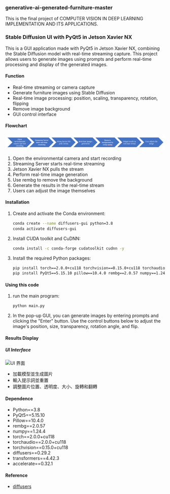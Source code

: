 ### generative-ai-generated-furniture-master
This is the final project of COMPUTER VISION IN DEEP LEARNING IMPLEMENTATION AND ITS APPLICATIONS.


### Stable Diffusion UI with PyQt5 in Jetson Xavier NX

This is a GUI application made with PyQt5 in Jetson Xavier NX, combining the Stable Diffusion model with real-time streaming capture. This project allows users to generate images using prompts and perform real-time processing and display of the generated images.

#### Function

- Real-time streaming or camera capture
- Generate furniture images using Stable Diffusion
- Real-time image processing: position, scaling, transparency, rotation, flipping
- Remove image background
- GUI control interface

#### Flowchart

![流程圖](images/flowchart.png)

1. Open the environmental camera and start recording
2. Streaming Server starts real-time streaming
3. Jetson Xavier NX pulls the stream
4. Perform real-time image generation
5. Use rembg to remove the background
6. Generate the results in the real-time stream
7. Users can adjust the image themselves

#### Installation 

1. Create and activate the Conda environment:

    ```bash
    conda create --name diffusers-gui python=3.8
    conda activate diffusers-gui
    ```

2. Install CUDA toolkit and CuDNN:

    ```bash
    conda install -c conda-forge cudatoolkit cudnn -y
    ```

3. Install the required Python packages:

    ```bash
    pip install torch==2.0.0+cu118 torchvision==0.15.0+cu118 torchaudio==2.0.0+cu118 -f https://download.pytorch.org/whl/torch_stable.html
    pip install PyQt5==5.15.10 pillow==10.4.0 rembg==2.0.57 numpy==1.24.4 diffusers==0.29.2 transformers==4.42.3 accelerate==0.32.1
    ```

#### Using this code

1. run the main program:

    ```bash
    python main.py
    ```

2. In the pop-up GUI, you can generate images by entering prompts and clicking the "Enter" button. Use the control buttons below to adjust the image's position, size, transparency, rotation angle, and flip.

#### Results Display

##### UI Interface

![UI 界面](images/ui_interface.png)

- 加載模型並生成圖片
- 輸入提示詞並重置
- 調整圖片位置、透明度、大小、旋轉和翻轉


#### Dependence

- Python==3.8
- PyQt5==5.15.10
- Pillow==10.4.0
- rembg==2.0.57
- numpy==1.24.4
- torch==2.0.0+cu118
- torchaudio==2.0.0+cu118
- torchvision==0.15.0+cu118
- diffusers==0.29.2
- transformers==4.42.3
- accelerate==0.32.1

#### Reference

- [diffusers](https://github.com/huggingface/diffusers)


